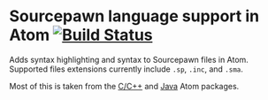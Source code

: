 # Sourcepawn language support in Atom [![Build Status](https://travis-ci.org/50Wliu/language-sourcepawn.svg?branch=master)](https://travis-ci.org/50Wliu/language-sourcepawn)
Adds syntax highlighting and syntax to Sourcepawn files in Atom.  Supported files extensions currently include `.sp`, `.inc`, and `.sma`.

Most of this is taken from the [C/C++](https://github.com/atom/language-c) and [Java](https://github.com/atom/language-java) Atom packages.
